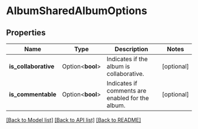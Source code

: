 # AlbumSharedAlbumOptions

## Properties

Name | Type | Description | Notes
------------ | ------------- | ------------- | -------------
**is_collaborative** | Option<**bool**> | Indicates if the album is collaborative. | [optional]
**is_commentable** | Option<**bool**> | Indicates if comments are enabled for the album. | [optional]

[[Back to Model list]](../README.md#documentation-for-models) [[Back to API list]](../README.md#documentation-for-api-endpoints) [[Back to README]](../README.md)


